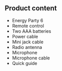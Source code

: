 ## Product content

* Energy Party 6
* Remote control
* Two AAA batteries
* Power cable
* Mini jack cable
* Radio antenna
* Microphone
* Microphone cable
* Quick guide
